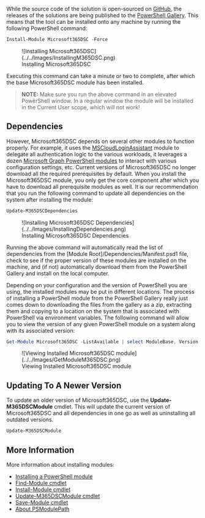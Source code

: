 While the source code of the solution is open-sourced on <a href="https://GitHub.com/Microsoft/Microsoft365DSC" target="_blank">GitHub</a>, the releases of the solutions are being published to the <a href="https://www.powershellgallery.com/packages/Microsoft365DSC/" target="_blank">PowerShell Gallery</a>. This means that the tool can be installed onto any machine by running the following PowerShell command:

```PowerShell
Install-Module Microsoft365DSC -Force
```

<figure markdown>
   ![Installing Microsoft365DSC](../../Images/InstallingM365DSC.png)
  <figcaption>Installing Microsoft365DSC</figcaption>
</figure>

Executing this command can take a minute or two to complete, after which the base Microsoft365DSC module has been installed.

> **NOTE:** Make sure you run the above command in an elevated PowerShell window. In a regular window the module will be installed in the Current User scope, which will not work!

## Dependencies

However, Microsoft365DSC depends on several other modules to function properly. For example, it uses the <a href="https://www.powershellgallery.com/packages/MSCloudLoginAssistant/">MSCloudLoginAssistant</a> module to delegate all authentication logic to the various workloads, it leverages a dozen <a href="https://www.powershellgallery.com/packages?q=Microsoft.Graph">Microsoft Graph PowerShell modules</a> to interact with various configuration settings, etc. Current versions of Microsoft365DSC no longer download all the required prerequisites by default. When you install the Microsoft365DSC module, you only get the core component after which you have to download all prerequisite modules as well. It is our recommendation that you run the following command to update all dependencies on the system after installing the module:

```PowerShell
Update-M365DSCDependencies
```

<figure markdown>
   ![Installing Microsoft365DSC Dependencies](../../Images/InstallingDependencies.png)
  <figcaption>Installing Microsoft365DSC Dependencies</figcaption>
</figure>

Running the above command will automatically read the list of dependencies from the [Module Root]/Dependencies/Manifest.psd1 file, check to see if the proper version of these modules are installed on the machine, and (if not) automatically download them from the PowerShell Gallery and install on the local computer.

Depending on your configuration and the version of PowerShell you are using, the installed modules may be put in different locations. The process of installing a PowerShell module from the PowerShell Gallery really just comes down to downloading the files from the gallery as a zip, extracting them and copying to a location on the system that is associated with PowerShell via environment variables. The following command will allow you to view the version of any given PowerShell module on a system along with its associated version:

```PowerShell
Get-Module Microsoft365DSC -ListAvailable | select ModuleBase, Version
```

<figure markdown>
   ![Viewing Installed Microsoft365DSC module](../../Images/GetModuleM365DSC.png)
  <figcaption>Viewing Installed Microsoft365DSC module</figcaption>
</figure>

## Updating To A Newer Version

To update an older version of Microsoft365DSC, use the **Update-M365DSCModule** cmdlet. This will update the current version of Microsoft365DSC and all dependencies in one go as well as uninstalling all outdated versions. 

```PowerShell
Update-M365DSCModule
```

## More Information

More information about installing modules:

- <a href="https://docs.microsoft.com/en-us/powershell/scripting/developer/module/installing-a-powershell-module?view=powershell-7.2" target="_blank">Installing a PowerShell module</a>
- <a href="https://docs.microsoft.com/en-us/powershell/module/powershellget/find-module?view=powershell-7.2" target="_blank">Find-Module cmdlet</a>
- <a href="https://docs.microsoft.com/en-us/powershell/module/powershellget/install-module?view=powershell-7.2" target="_blank">Install-Module cmdlet</a>
- <a href="https://microsoft365dsc.com/user-guide/cmdlets/Update-M365DSCModule/" target="_blank">Update-M365DSCModule cmdlet</a>
- <a href="https://docs.microsoft.com/en-us/powershell/module/powershellget/save-module?view=powershell-7.2" target="_blank">Save-Module cmdlet</a>
- <a href="https://docs.microsoft.com/en-us/powershell/module/microsoft.powershell.core/about/about_psmodulepath?view=powershell-7.2" target="_blank">About PSModulePath</a>

